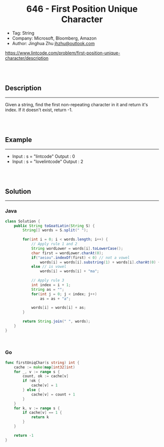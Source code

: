 # <center>646 - First Position Unique Character</center> 


* Tag: String
* Company: Microsoft, Bloomberg, Amazon
* Author: Jinghua Zhu jhzhu@outlook.com

https://www.lintcode.com/problem/first-position-unique-character/description

<br></br>



## Description
----
Given a string, find the first non-repeating character in it and return it's index. If it doesn't exist, return -1.

<br></br>



## Example
----
* Input : s = "lintcode" Output : 0
* Input : s = "lovelintcode" Output : 2

<br></br>



## Solution
----
### Java
```java
class Solution {
    public String toGoatLatin(String S) {
        String[] words = S.split(" ");
        
        for(int i = 0; i < words.length; i++) {
            // Apply rule 1 and 2
            String wordLower = words[i].toLowerCase();
            char first = wordLower.charAt(0);
            if("aeiou".indexOf(first) < 0) // not a vowel
                words[i] = words[i].substring(1) + words[i].charAt(0) + "ma";
            else // is vowel
                words[i] = words[i] + "ma";
            
            // Apply rule 3
            int index = i + 1;
            String as = "";
            for(int j = 0; j < index; j++)
                as = as + "a";
                
            words[i] = words[i] + as;
        }
        
        return String.join(" ", words);
    }
}
```

<br>


### Go
```go
func firstUniqChar(s string) int {
    cache := make(map[int32]int)
    for _, v := range s {
        count, ok := cache[v]
        if !ok {
            cache[v] = 1
        } else {
            cache[v] = count + 1
        }
    }
    for k, v := range s {
        if cache[v] == 1 {
            return k
        }
    }
    
    return -1
}
```